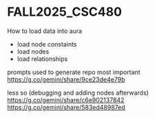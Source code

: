 # FALL2025_CSC480
How to load data into aura
- load node constaints
- load nodes
- load relationships

prompts used to generate repo 
most important
https://g.co/gemini/share/9ce23de4e79b

less so (debugging and adding nodes afterwards)
https://g.co/gemini/share/c6e902137842
https://g.co/gemini/share/583ed48987ed
